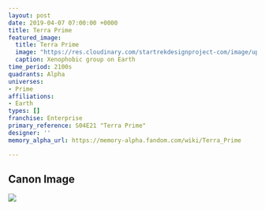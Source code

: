 ```yaml
---
layout: post
date: 2019-04-07 07:00:00 +0000
title: Terra Prime
featured_image:
  title: Terra Prime
  image: "https://res.cloudinary.com/startrekdesignproject-com/image/upload/v1554865891/TerraPrime.png"
  caption: Xenophobic group on Earth
time_period: 2100s
quadrants: Alpha
universes:
- Prime
affiliations:
- Earth
types: []
franchise: Enterprise
primary_reference: S04E21 "Terra Prime"
designer: ''
memory_alpha_url: https://memory-alpha.fandom.com/wiki/Terra_Prime

---
```

## Canon Image

![](https://res.cloudinary.com/startrekdesignproject-com/image/upload/v1554665780/TerraPrime1.jpg)